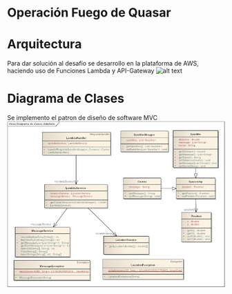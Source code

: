 # Operación Fuego de Quasar



# Arquitectura
Para dar solución al desafío se desarrollo en la plataforma de AWS, haciendo uso de Funciones Lambda y API-Gateway
![alt text](https://arnoldgalovics.com/wp-content/uploads/2021/03/api_gw_lambda_java11_aws_architecture.png)

# Diagrama de Clases

Se implemento el patron de diseño de software MVC
![alt text](https://github.com/omarnl13/FuegoQuasar/blob/main/src/main/resources/DiagramaQuasar.jpg)

